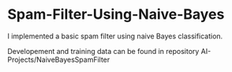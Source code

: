 # Spam-Filter-Using-Naive-Bayes

I implemented a basic spam filter using naive Bayes classification.

Developement and training data can be found in repository AI-Projects/NaiveBayesSpamFilter 
